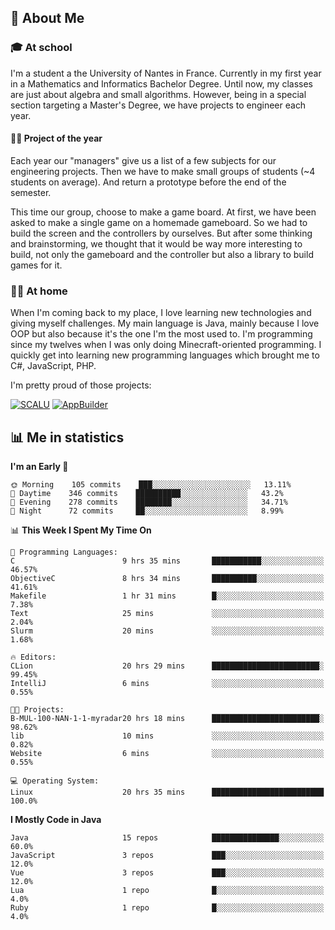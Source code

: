 ## 👀 About Me

### 🎓 At school

I'm a student a the University of Nantes in France. Currently in my first year in a Mathematics and Informatics Bachelor Degree. Until now, my classes are just about algebra and small algorithms. However, being in a special section targeting a Master's Degree, we have projects to engineer each year. 

#### 🔧🔬 Project of the year

Each year our "managers" give us a list of a few subjects for our engineering projects. Then we have to make small groups of students (~4 students on average). And return a prototype before the end of the semester.

This time our group, choose to make a game board. At first, we have been asked to make a single game on a homemade gameboard. So we had to build the screen and the controllers by ourselves. 
But after some thinking and brainstorming, we thought that it would be way more interesting to build, not only the gameboard and the controller but also a library to build games for it.

### 👨‍💻 At home

When I'm coming back to my place, I love learning new technologies and giving myself challenges. My main language is Java, mainly because I love OOP but also because it's the one I'm the most used to. I'm programming since my twelves when I was only doing Minecraft-oriented programming.  I quickly get into learning new programming languages which brought me to C#, JavaScript, PHP. 

I'm pretty proud of those projects:

[![SCALU](https://github-readme-stats.vercel.app/api/pin?username=renardfute&repo=SCALU)](https://github.com/renardfute/scalu)
[![AppBuilder](https://github-readme-stats.vercel.app/api/pin?username=pulsedev2&repo=AppBuilder)](https://github.com/pulsedev2/AppBuilder)

## 📊 Me in statistics
<!--START_SECTION:waka-->
**I'm an Early 🐤** 

```text
🌞 Morning    105 commits    ███░░░░░░░░░░░░░░░░░░░░░░   13.11% 
🌆 Daytime    346 commits    ██████████░░░░░░░░░░░░░░░   43.2% 
🌃 Evening    278 commits    ████████░░░░░░░░░░░░░░░░░   34.71% 
🌙 Night      72 commits     ██░░░░░░░░░░░░░░░░░░░░░░░   8.99%

```


📊 **This Week I Spent My Time On** 

```text
💬 Programming Languages: 
C                        9 hrs 35 mins       ███████████░░░░░░░░░░░░░░   46.57% 
ObjectiveC               8 hrs 34 mins       ██████████░░░░░░░░░░░░░░░   41.61% 
Makefile                 1 hr 31 mins        █░░░░░░░░░░░░░░░░░░░░░░░░   7.38% 
Text                     25 mins             ░░░░░░░░░░░░░░░░░░░░░░░░░   2.04% 
Slurm                    20 mins             ░░░░░░░░░░░░░░░░░░░░░░░░░   1.68%

🔥 Editors: 
CLion                    20 hrs 29 mins      ████████████████████████░   99.45% 
IntelliJ                 6 mins              ░░░░░░░░░░░░░░░░░░░░░░░░░   0.55%

🐱‍💻 Projects: 
B-MUL-100-NAN-1-1-myradar20 hrs 18 mins      ████████████████████████░   98.62% 
lib                      10 mins             ░░░░░░░░░░░░░░░░░░░░░░░░░   0.82% 
Website                  6 mins              ░░░░░░░░░░░░░░░░░░░░░░░░░   0.55%

💻 Operating System: 
Linux                    20 hrs 35 mins      █████████████████████████   100.0%

```

**I Mostly Code in Java** 

```text
Java                     15 repos            ███████████████░░░░░░░░░░   60.0% 
JavaScript               3 repos             ███░░░░░░░░░░░░░░░░░░░░░░   12.0% 
Vue                      3 repos             ███░░░░░░░░░░░░░░░░░░░░░░   12.0% 
Lua                      1 repo              █░░░░░░░░░░░░░░░░░░░░░░░░   4.0% 
Ruby                     1 repo              █░░░░░░░░░░░░░░░░░░░░░░░░   4.0%

```



<!--END_SECTION:waka-->
